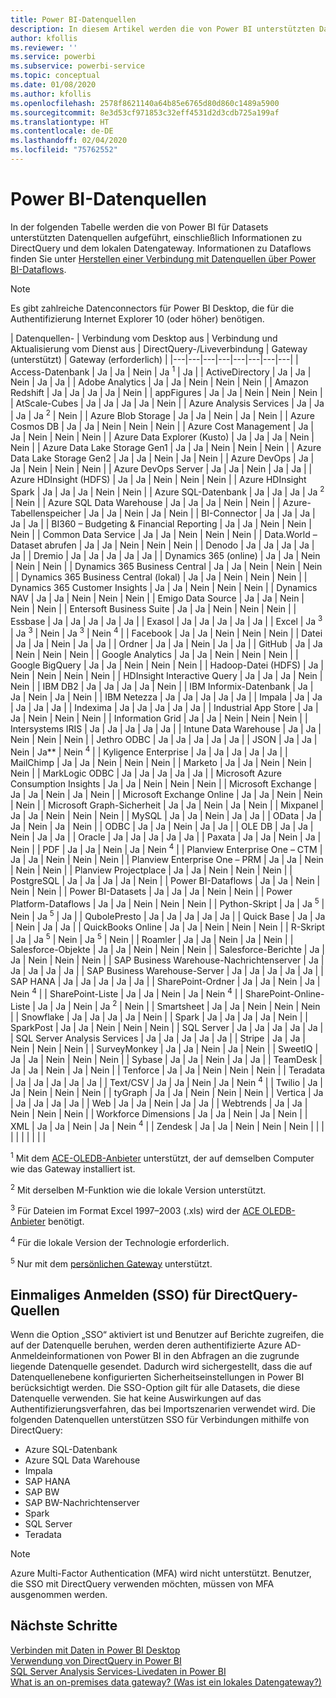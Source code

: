 ```yaml
---
title: Power BI-Datenquellen
description: In diesem Artikel werden die von Power BI unterstützten Datenquellen aufgeführt, einschließlich Informationen über DirectQuery und das lokale Datengateway.
author: kfollis
ms.reviewer: ''
ms.service: powerbi
ms.subservice: powerbi-service
ms.topic: conceptual
ms.date: 01/08/2020
ms.author: kfollis
ms.openlocfilehash: 2578f8621140a64b85e6765d80d860c1489a5900
ms.sourcegitcommit: 8e3d53cf971853c32eff4531d2d3cdb725a199af
ms.translationtype: HT
ms.contentlocale: de-DE
ms.lasthandoff: 02/04/2020
ms.locfileid: "75762552"
---
```

# <a name="power-bi-data-sources"></a>Power BI-Datenquellen

In der folgenden Tabelle werden die von Power BI für Datasets unterstützten Datenquellen aufgeführt, einschließlich Informationen zu DirectQuery und dem lokalen Datengateway. Informationen zu Dataflows finden Sie unter [Herstellen einer Verbindung mit Datenquellen über Power BI-Dataflows](service-dataflows-data-sources.md).

> [!NOTE]
> Es gibt zahlreiche Datenconnectors für Power BI Desktop, die für die Authentifizierung Internet Explorer 10 (oder höher) benötigen. 


| Datenquellen- | Verbindung vom Desktop aus | Verbindung und Aktualisierung vom Dienst aus | DirectQuery-/Liveverbindung | Gateway (unterstützt) | Gateway (erforderlich) |
|---|---|---|---|---|---|---|---|
| Access-Datenbank | Ja | Ja | Nein | Ja <sup>1</sup> | Ja |
| ActiveDirectory | Ja | Ja | Nein | Ja | Ja |
| Adobe Analytics | Ja | Ja | Nein | Nein | Nein |
| Amazon Redshift | Ja | Ja | Ja | Ja | Nein |
| appFigures | Ja | Ja | Nein | Nein | Nein |
| AtScale-Cubes | Ja | Ja | Ja | Ja | Nein |
| Azure Analysis Services | Ja | Ja | Ja | Ja <sup>2</sup> | Nein |
| Azure Blob Storage | Ja | Ja | Nein | Ja | Nein |
| Azure Cosmos DB | Ja | Ja | Nein | Nein | Nein |
| Azure Cost Management | Ja | Ja | Nein | Nein | Nein |
| Azure Data Explorer (Kusto) | Ja | Ja | Ja | Nein | Nein |
| Azure Data Lake Storage Gen1 | Ja | Ja | Nein | Nein | Nein |
| Azure Data Lake Storage Gen2 | Ja | Ja | Nein | Ja | Nein |
| Azure DevOps | Ja | Ja | Nein | Nein | Nein |
| Azure DevOps Server | Ja | Ja | Nein | Ja | Ja |
| Azure HDInsight (HDFS) | Ja | Ja | Nein | Nein | Nein |
| Azure HDInsight Spark | Ja | Ja | Ja | Nein | Nein |
| Azure SQL-Datenbank | Ja | Ja | Ja | Ja <sup>2</sup> | Nein |
| Azure SQL Data Warehouse | Ja | Ja | Ja | Nein | Nein |
| Azure-Tabellenspeicher | Ja | Ja | Nein | Ja | Nein |
| BI-Connector | Ja | Ja | Ja | Ja | Ja |
| BI360 – Budgeting & Financial Reporting | Ja | Ja | Nein | Nein | Nein |
| Common Data Service | Ja | Ja | Nein | Nein | Nein |
| Data.World – Dataset abrufen | Ja | Ja | Nein | Nein | Nein |
| Denodo | Ja | Ja | Ja | Ja | Ja |
| Dremio | Ja | Ja | Ja | Ja | Ja |
| Dynamics 365 (online) | Ja | Ja | Nein | Nein | Nein |
| Dynamics 365 Business Central | Ja | Ja | Nein | Nein | Nein |
| Dynamics 365 Business Central (lokal) | Ja | Ja | Nein | Nein | Nein |
| Dynamics 365 Customer Insights | Ja | Ja | Nein | Nein | Nein |
| Dynamics NAV | Ja | Ja | Nein | Nein | Nein |
| Emigo Data Source | Ja | Ja | Nein | Nein | Nein |
| Entersoft Business Suite | Ja | Ja | Nein | Nein | Nein |
| Essbase | Ja | Ja | Ja | Ja | Ja |
| Exasol | Ja | Ja | Ja | Ja | Ja |
| Excel | Ja <sup>3</sup> | Ja <sup>3</sup> | Nein | Ja <sup>3</sup> | Nein <sup>4</sup> |
| Facebook | Ja | Ja | Nein | Nein | Nein |
| Datei | Ja | Ja | Nein | Ja | Ja |
| Ordner | Ja | Ja | Nein | Ja | Ja |
| GitHub | Ja | Ja | Nein | Nein | Nein |
| Google Analytics | Ja | Ja | Nein | Nein | Nein |
| Google BigQuery | Ja | Ja | Nein | Nein | Nein |
| Hadoop-Datei (HDFS) | Ja | Nein | Nein | Nein | Nein |
| HDInsight Interactive Query | Ja | Ja | Ja | Nein | Nein |
| IBM DB2 | Ja | Ja | Ja | Ja | Nein |
| IBM Informix-Datenbank | Ja | Ja | Nein | Ja | Nein |
| IBM Netezza | Ja | Ja | Ja | Ja | Ja |
| Impala | Ja | Ja | Ja | Ja | Ja |
| Indexima | Ja | Ja | Ja | Ja | Ja |
| Industrial App Store | Ja | Ja | Nein | Nein | Nein |
| Information Grid | Ja | Ja | Nein | Nein | Nein |
| Intersystems IRIS | Ja | Ja | Ja | Ja | Ja |
| Intune Data Warehouse | Ja | Ja | Nein | Nein | Nein |
| Jethro ODBC | Ja | Ja | Ja | Ja | Ja |
| JSON | Ja | Ja | Nein | Ja** | Nein <sup>4</sup> |
| Kyligence Enterprise | Ja | Ja | Ja | Ja | Ja |
| MailChimp | Ja | Ja | Nein | Nein | Nein |
| Marketo | Ja | Ja | Nein | Nein | Nein |
| MarkLogic ODBC | Ja | Ja | Ja | Ja | Ja |
| Microsoft Azure Consumption Insights | Ja | Ja | Nein | Nein | Nein |
| Microsoft Exchange | Ja | Ja | Nein | Ja | Nein |
| Microsoft Exchange Online | Ja | Ja | Nein | Nein | Nein |
| Microsoft Graph-Sicherheit | Ja | Ja | Nein | Ja | Nein |
| Mixpanel | Ja | Ja | Nein | Nein | Nein |
| MySQL | Ja | Ja | Nein | Ja | Ja |
| OData | Ja | Ja | Nein | Ja | Nein |
| ODBC | Ja | Ja | Nein | Ja | Ja |
| OLE DB | Ja | Ja | Nein | Ja | Ja |
| Oracle | Ja | Ja | Ja | Ja | Ja |
| Paxata | Ja | Ja | Nein | Ja | Nein |
| PDF | Ja | Ja | Nein | Ja | Nein <sup>4</sup> |
| Planview Enterprise One – CTM | Ja | Ja | Nein | Nein | Nein |
| Planview Enterprise One – PRM | Ja | Ja | Nein | Nein | Nein |
| Planview Projectplace | Ja | Ja | Nein | Nein | Nein |
| PostgreSQL | Ja | Ja | Ja | Ja | Nein |
| Power BI-Dataflows | Ja | Ja | Nein | Nein | Nein |
| Power BI-Datasets | Ja | Ja | Ja | Nein | Nein |
| Power Platform-Dataflows | Ja | Ja | Nein | Nein | Nein |
| Python-Skript | Ja | Ja <sup>5</sup> | Nein | Ja <sup>5</sup> | Ja |
| QubolePresto | Ja | Ja | Ja | Ja | Ja |
| Quick Base | Ja | Ja | Nein | Ja | Ja |
| QuickBooks Online | Ja | Ja | Nein | Nein | Nein |
| R-Skript | Ja | Ja <sup>5</sup> | Nein | Ja <sup>5</sup> | Nein |
| Roamler | Ja | Ja | Nein | Ja | Nein |
| Salesforce-Objekte | Ja | Ja | Nein | Nein | Nein |
| Salesforce-Berichte | Ja | Ja | Nein | Nein | Nein |
| SAP Business Warehouse-Nachrichtenserver | Ja | Ja | Ja | Ja | Ja |
| SAP Business Warehouse-Server | Ja | Ja | Ja | Ja | Ja |
| SAP HANA | Ja | Ja | Ja | Ja | Ja |
| SharePoint-Ordner | Ja | Ja | Nein | Ja | Nein <sup>4</sup> |
| SharePoint-Liste | Ja | Ja | Nein | Ja | Nein <sup>4</sup> |
| SharePoint-Online-Liste | Ja | Ja | Nein | Ja <sup>2</sup> | Nein |
| Smartsheet | Ja | Ja | Nein | Nein | Nein |
| Snowflake | Ja | Ja | Ja | Ja | Nein |
| Spark | Ja | Ja | Ja | Ja | Nein |
| SparkPost | Ja | Ja | Nein | Nein | Nein |
| SQL Server | Ja | Ja | Ja | Ja | Ja |
| SQL Server Analysis Services | Ja | Ja | Ja | Ja | Ja |
| Stripe | Ja | Ja | Nein | Nein | Nein |
| SurveyMonkey | Ja | Ja | Nein | Ja | Nein |
| SweetIQ | Ja | Ja | Nein | Nein | Nein |
| Sybase | Ja | Ja | Nein | Ja | Ja |
| TeamDesk | Ja | Ja | Nein | Ja | Nein |
| Tenforce | Ja | Ja | Nein | Nein | Nein |
| Teradata | Ja | Ja | Ja | Ja | Ja |
| Text/CSV | Ja | Ja | Nein | Ja | Nein <sup>4</sup> |
| Twilio | Ja | Ja | Nein | Nein | Nein |
| tyGraph | Ja | Ja | Nein | Nein | Nein |
| Vertica | Ja | Ja | Ja | Ja | Ja |
| Web | Ja | Ja | Nein | Ja | Ja |
| Webtrends | Ja | Ja | Nein | Nein | Nein |
| Workforce Dimensions | Ja | Ja | Nein | Ja | Nein |
| XML | Ja | Ja | Nein | Ja | Nein <sup>4</sup> |
| Zendesk | Ja | Ja | Nein | Nein | Nein |
| | | | | | | | |

<sup>1</sup> Mit dem [ACE-OLEDB-Anbieter](https://www.microsoft.com/download/details.aspx?id=54920) unterstützt, der auf demselben Computer wie das Gateway installiert ist.

<sup>2</sup> Mit derselben M-Funktion wie die lokale Version unterstützt.

<sup>3</sup> Für Dateien im Format Excel 1997–2003 (.xls) wird der [ACE OLEDB-Anbieter](https://www.microsoft.com/download/details.aspx?id=54920) benötigt.

<sup>4</sup> Für die lokale Version der Technologie erforderlich.

<sup>5</sup> Nur mit dem [persönlichen Gateway](service-gateway-personal-mode.md) unterstützt.

## <a name="single-sign-on-sso-for-directquery-sources"></a>Einmaliges Anmelden (SSO) für DirectQuery-Quellen

Wenn die Option „SSO“ aktiviert ist und Benutzer auf Berichte zugreifen, die auf der Datenquelle beruhen, werden deren authentifizierte Azure AD-Anmeldeinformationen von Power BI in den Abfragen an die zugrunde liegende Datenquelle gesendet. Dadurch wird sichergestellt, dass die auf Datenquellenebene konfigurierten Sicherheitseinstellungen in Power BI berücksichtigt werden.
Die SSO-Option gilt für alle Datasets, die diese Datenquelle verwenden. Sie hat keine Auswirkungen auf das Authentifizierungsverfahren, das bei Importszenarien verwendet wird. Die folgenden Datenquellen unterstützen SSO für Verbindungen mithilfe von DirectQuery:

- Azure SQL-Datenbank
- Azure SQL Data Warehouse
- Impala
- SAP HANA
- SAP BW
- SAP BW-Nachrichtenserver
- Spark
- SQL Server
- Teradata

> [!Note]
> Azure Multi-Factor Authentication (MFA) wird nicht unterstützt. Benutzer, die SSO mit DirectQuery verwenden möchten, müssen von MFA ausgenommen werden.

## <a name="next-steps"></a>Nächste Schritte

[Verbinden mit Daten in Power BI Desktop](desktop-quickstart-connect-to-data.md)  
[Verwendung von DirectQuery in Power BI](desktop-directquery-about.md)  
[SQL Server Analysis Services-Livedaten in Power BI](sql-server-analysis-services-tabular-data.md)  
[What is an on-premises data gateway? (Was ist ein lokales Datengateway?)](service-gateway-onprem.md)  
